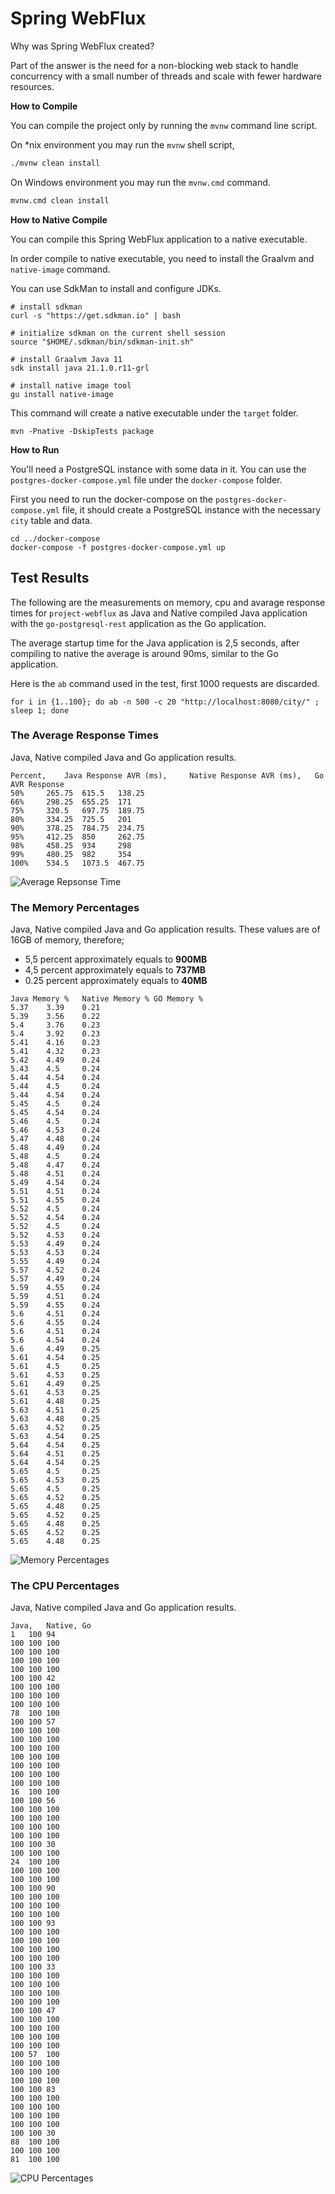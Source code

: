 # Spring WebFlux

Why was Spring WebFlux created?

Part of the answer is the need for a non-blocking web stack to handle concurrency 
with a small number of threads and scale with fewer hardware resources.

**How to Compile**

You can compile the project only by running the `mvnw` command line script.

On *nix environment you may run the `mvnw` shell script,
```bash
./mvnw clean install
```

On Windows environment you may run the `mvnw.cmd` command.
```bash
mvnw.cmd clean install
```

**How to Native Compile**

You can compile this Spring WebFlux application to a native executable.

In order compile to native executable, you need to install the Graalvm and `native-image` command.

You can use SdkMan to install and configure JDKs.

```
# install sdkman
curl -s "https://get.sdkman.io" | bash

# initialize sdkman on the current shell session
source "$HOME/.sdkman/bin/sdkman-init.sh"

# install Graalvm Java 11
sdk install java 21.1.0.r11-grl

# install native image tool
gu install native-image
```

This command will create a native executable under the `target` folder.
```
mvn -Pnative -DskipTests package
```

**How to Run**

You'll need a PostgreSQL instance with some data in it. You can use the `postgres-docker-compose.yml` file under the `docker-compose` folder.

First you need to run the docker-compose on the `postgres-docker-compose.yml` file, it should create a PostgreSQL instance with the necessary `city` table and data. 

```
cd ../docker-compose
docker-compose -f postgres-docker-compose.yml up
```

## Test Results

The following are the measurements on memory, cpu and avarage response times for `project-webflux` as Java and Native compiled Java application with the `go-postgresql-rest` application as the Go application.

The average startup time for the Java application is 2,5 seconds, after compiling to native the average is around 90ms, similar to the Go application.

Here is the `ab` command used in the test, first 1000 requests are discarded.
```
for i in {1..100}; do ab -n 500 -c 20 "http://localhost:8080/city/" ; sleep 1; done
```

### The Average Response Times
Java, Native compiled Java and Go application results.
```
Percent,	Java Response AVR (ms), 	Native Response AVR (ms),	Go AVR Response
50%	    265.75	615.5	138.25
66%	    298.25	655.25	171
75%	    320.5	697.75	189.75
80%	    334.25	725.5	201
90%	    378.25	784.75	234.75
95%	    412.25	850	    262.75
98%	    458.25	934	    298
99%	    480.25	982	    354
100%	534.5	1073.5	467.75
```

![Average Repsonse Time](images/average-response-time.png "Average Repsonse Time")




### The Memory Percentages
Java, Native compiled Java and Go application results.
These values are of 16GB of memory, therefore;
* 5,5 percent approximately equals to **900MB**
* 4,5 percent approximately equals to **737MB** 
* 0.25 percent approximately equals to **40MB**

```
Java Memory %	Native Memory %	GO Memory %
5.37	3.39	0.21
5.39	3.56	0.22
5.4	    3.76	0.23
5.4	    3.92	0.23
5.41	4.16	0.23
5.41	4.32	0.23
5.42	4.49	0.24
5.43	4.5	    0.24
5.44	4.54	0.24
5.44	4.5	    0.24
5.44	4.54	0.24
5.45	4.5	    0.24
5.45	4.54	0.24
5.46	4.5	    0.24
5.46	4.53	0.24
5.47	4.48	0.24
5.48	4.49	0.24
5.48	4.5	    0.24
5.48	4.47	0.24
5.48	4.51	0.24
5.49	4.54	0.24
5.51	4.51	0.24
5.51	4.55	0.24
5.52	4.5	    0.24
5.52	4.54	0.24
5.52	4.5	    0.24
5.52	4.53	0.24
5.53	4.49	0.24
5.53	4.53	0.24
5.55	4.49	0.24
5.57	4.52	0.24
5.57	4.49	0.24
5.59	4.55	0.24
5.59	4.51	0.24
5.59	4.55	0.24
5.6	    4.51	0.24
5.6	    4.55	0.24
5.6	    4.51	0.24
5.6	    4.54	0.24
5.6	    4.49	0.25
5.61	4.54	0.25
5.61	4.5	    0.25
5.61	4.53	0.25
5.61	4.49	0.25
5.61	4.53	0.25
5.61	4.48	0.25
5.63	4.51	0.25
5.63	4.48	0.25
5.63	4.52	0.25
5.63	4.54	0.25
5.64	4.54	0.25
5.64	4.51	0.25
5.64	4.54	0.25
5.65	4.5	    0.25
5.65	4.53	0.25
5.65	4.5	    0.25
5.65	4.52	0.25
5.65	4.48	0.25
5.65	4.52	0.25
5.65	4.48	0.25
5.65	4.52	0.25
5.65	4.48	0.25
```

![Memory Percentages](images/memory-percentages.png "Memory Percentages")



### The CPU Percentages
Java, Native compiled Java and Go application results.
```
Java,	Native, Go
1	100	94
100	100	100
100	100	100
100	100	100
100	100	100
100	100	42
100	100	100
100	100	100
100	100	100
78	100	100
100	100	57
100	100	100
100	100	100
100	100	100
100	100	100
100	100	100
100	100	100
100	100	100
16	100	100
100	100	56
100	100	100
100	100	100
100	100	100
100	100	100
100	100	30
100	100	100
24	100	100
100	100	100
100	100	100
100	100	90
100	100	100
100	100	100
100	100	100
100	100	93
100	100	100
100	100	100
100	100	100
100	100	100
100	100	33
100	100	100
100	100	100
100	100	100
100	100	100
100	100	47
100	100	100
100	100	100
100	100	100
100	100	100
100	57	100
100	100	100
100	100	100
100	100	100
100	100	83
100	100	100
100	100	100
100	100	100
100	100	100
100	100	30
88	100	100
100	100	100
81	100	100
```

![CPU Percentages](images/cpu-percentages.png "CPU Percentages")




